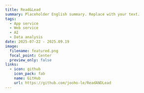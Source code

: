 ```yaml
---
title: Read&Lead
summary: Placeholder English summary. Replace with your text.
tags:
  - App service
  - Web service
  - AI
  - Data analysis
date: 2025-07-22 - 2025.09.19
image:
  filename: featured.png
  focal_point: Center
  preview_only: false
links:
  - icon: github
    icon_pack: fab
    name: GitHub
    url: https://github.com/jooho-le/ReadANDLead
---
```


